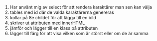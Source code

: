 1. Har använt mig av select för att rendera karaktärer man sen kan välja
2. tables med id där de valda karaktärerna genereras
3. kollar på 8e childet för att lägga till en bild
4. skriver ut attributen med innerHTML
5. jämför och lägger till en klass på attributen 
6. lägger till färg för att visa vilken som är störst eller om de är samma

